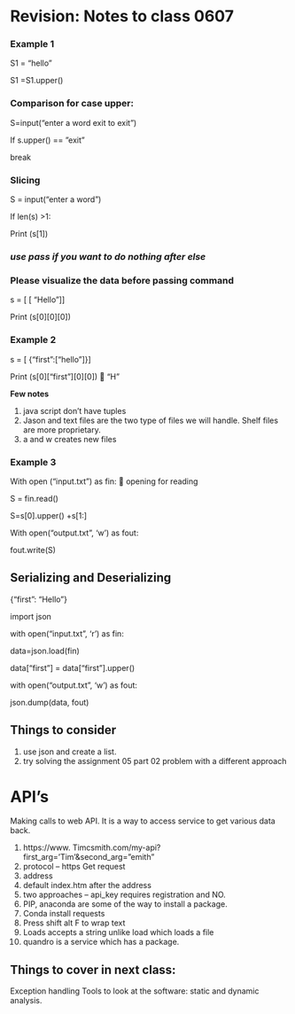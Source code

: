 # __Revision: Notes to class 0607__
### __Example 1__ 
S1 = “hello”

S1 =S1.upper()

### __Comparison for case upper:__

S=input(“enter a word exit to exit”) 

If s.upper() == ”exit”

break

### __Slicing__

S = input(“enter a word”)

If len(s) >1:

Print (s[1])

### _use pass if you want to do nothing after else_

### __Please visualize the data before passing command__

s = [ [ “Hello”]]

Print (s[0][0][0])

### __Example 2__

s = [ {“first”:[“hello”]}]

Print (s[0][“first”][0][0])  “H”

__Few notes__
1. java script don’t have tuples
2. Jason and text files are the two type of files we will handle. Shelf files are more proprietary.
3.  a and w creates new files

### __Example 3__

With open (“input.txt”) as fin:  opening for reading

S = fin.read()

S=s[0].upper() +s[1:]

With open(“output.txt”, ‘w’) as fout:

fout.write(S)

## __Serializing and Deserializing__

{“first”: “Hello”}

import json

with open(“input.txt”, ‘r’) as fin:

data=json.load(fin)

data[“first”] = data[“first”].upper()

with open(“output.txt”, ‘w’) as fout:

json.dump(data, fout)

## __Things to consider__
1. use json and create a list.
2. try solving the assignment 05 part 02 problem with a different approach

# __API’s__
Making calls to web API. It is a way to access service to get various data back.
1.	https://www. Timcsmith.com/my-api?first_arg=’Tim’&second_arg=”emith”
2.	protocol – https					Get request
3.	address
4.	default index.htm after the address
5.	two approaches – api_key requires registration and NO.
6.	PIP, anaconda are some of the way to install a package.
7.	Conda install requests
8.	Press shift alt F to wrap text
9.	Loads accepts a string unlike load which loads a file
10. quandro  is a service which has a package.

## __Things to cover in next class:__
Exception handling 
Tools to look at the software: static and dynamic analysis.

